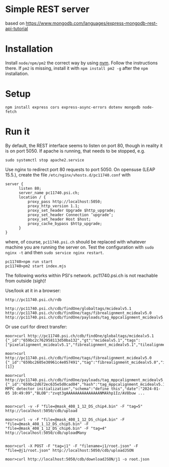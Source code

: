 # Simple REST server
based on https://www.mongodb.com/languages/express-mongodb-rest-api-tutorial

# Installation
Install `node/npm/pm2` the correct way by using [nvm](https://github.com/nvm-sh/nvm). Follow the instructions there. If `pm2` is missing, install it with `npm install pm2 -g` after the `npm` installation. 

# Setup
```
npm install express cors express-async-errors dotenv mongodb node-fetch
```

# Run it
By default, the REST interface seems to listen on port 80, though in reality it is on port 5050. If apache is running, that needs to be stopped, e.g. 
```
sudo systemctl stop apache2.service
```

Use nginx to redirect port 80 requests to port 5050. On opensuse (LEAP 15.5.), create the file `/etc/nginx/vhosts.d/pc11740.conf` with 

```
server {
      listen 80;
      server_name pc11740.psi.ch;
      location / {
          proxy_pass http://localhost:5050;
          proxy_http_version 1.1;
          proxy_set_header Upgrade $http_upgrade;
          proxy_set_header Connection ’upgrade’;
          proxy_set_header Host $host;
          proxy_cache_bypass $http_upgrade;
      }
}
```
where, of course, `pc11740.psi.ch` should be replaced with whatever machine you are running the server on. Test the configuration with `sudo nginx -t` and then `sudo service nginx restart`. 


```
pc11740>npm run start
pc11740>pm2 start index.mjs 
```

The following works within PSI's network. pc11740.psi.ch is not reachable from outside (sigh)!


Use/look at it in a browser:
```
http://pc11740.psi.ch/rdb

http://pc11740.psi.ch/cdb/findOne/globaltags/mcidealv5.1
http://pc11740.psi.ch/cdb/findOne/tags/fibrealignment_mcidealv5.0
http://pc11740.psi.ch/cdb/findOne/payloads/tag_mppcalignment_mcidealv5.1_iov_1

```

Or use curl for direct transfer:

```
moor>curl http://pc11740.psi.ch/cdb/findOne/globaltags/mcidealv5.1
{"_id":"659bc2c762958113d50ba132","gt":"mcidealv5.1","tags":["pixelalignment_mcidealv5.1","fibrealignment_mcidealv5.1","tilealignment_mcidealv5.1","mppcalignment_mcidealv5.1"]}

moor>curl http://pc11740.psi.ch/cdb/findOne/tags/fibrealignment_mcidealv5.0
{"_id":"659bc2605e30961c4e057491","tag":"fibrealignment_mcidealv5.0","iovs":[1]}

moor>curl http://pc11740.psi.ch/cdb/findOne/payloads/tag_mppcalignment_mcidealv5.1_iov_1
{"_id":"659bc2d672ec635e5d0cad04","hash":"tag_mppcalignment_mcidealv5.1_iov_1","comment":"mcidealv5.1 MPPC detector initialization","schema":"define this","date":"2024-01-05 10:49:09","BLOB":"zvqt3gAAAAAAAAAAAAAAANMAkhp1Iz/AV8buw ...


moor>curl -v -F "file=@mask_408_1_12_DS_chip4.bin" -F "tag=5" http://localhost:5050/cdb/upload

moor>curl -v -F "file=@mask_408_1_12_DS_chip4.bin" -F "file=@mask_408_1_12_DS_chip5.bin" -F "file=@mask_408_1_12_DS_chip6.bin" -F "tag=4" http://localhost:5050/cdb/uploadMany


moor>curl -X POST -F "tag=j1" -F "filename=j1/root.json" -F "file=@j1/root.json" http://localhost:5050/cdb/uploadJSON

moor>curl http://localhost:5050/cdb/downloadJSON/j1 -o root.json



```

